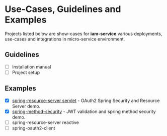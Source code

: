 # Use-Cases, Guidelines and Examples
Projects listed below are show-cases for __iam-service__ various deployments, use-cases and integrations in micro-service environment.

## Guidelines
* [ ] Installation manual
* [ ] Project setup

## Examples
* [x] [spring-resource-server servlet](spring-resource-server) - OAuth2 Spring Security and Resource Server demo.
* [x] [spring-method-security](spring-method-security) - JWT validation and spring method security demo. 
* [ ] spring-resource-server reactive
* [ ] spring-oauth2-client
